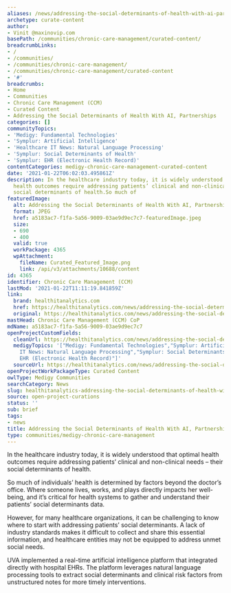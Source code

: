 ```yaml
---
aliases: /news/addressing-the-social-determinants-of-health-with-ai-partnerships
archetype: curate-content
author:
- Vinit @maxinovip.com
basePath: /communities/chronic-care-management/curated-content/
breadcrumbLinks:
- /
- /communities/
- /communities/chronic-care-management/
- /communities/chronic-care-management/curated-content
- '#'
breadcrumbs:
- Home
- Communities
- Chronic Care Management (CCM)
- Curated Content
- Addressing the Social Determinants of Health With AI, Partnerships
categories: []
communityTopics:
- 'Medigy: Fundamental Technologies'
- 'Symplur: Artificial Intelligence'
- 'Healthcare IT News: Natural Language Processing'
- 'Symplur: Social Determinants of Health'
- 'Symplur: EHR (Electronic Health Record)'
contentCategories: medigy-chronic-care-management-curated-content
date: '2021-01-22T06:02:03.495861Z'
description: In the healthcare industry today, it is widely understood that optimal
  health outcomes require addressing patients’ clinical and non-clinical needs – their
  social determinants of health.So much of
featuredImage:
  alt: Addressing the Social Determinants of Health With AI, Partnerships
  format: JPEG
  href: a5183ac7-f1fa-5a56-9009-03ae9d9ec7c7-featuredImage.jpeg
  size:
  - 690
  - 400
  valid: true
  workPackage: 4365
  wpAttachment:
    fileName: Curated_Featured_Image.png
    link: /api/v3/attachments/10688/content
id: 4365
identifier: Chronic Care Management (CCM)
lastMod: '2021-01-22T11:11:19.841859Z'
link:
  brand: healthitanalytics.com
  href: https://healthitanalytics.com/news/addressing-the-social-determinants-of-health-with-ai-partnerships
  original: https://healthitanalytics.com/news/addressing-the-social-determinants-of-health-with-ai-partnerships
mastHead: Chronic Care Management (CCM) CoP
mdName: a5183ac7-f1fa-5a56-9009-03ae9d9ec7c7
openProjectCustomFields:
  cleanUrl: https://healthitanalytics.com/news/addressing-the-social-determinants-of-health-with-ai-partnerships
  medigyTopics: '["Medigy: Fundamental Technologies","Symplur: Artificial Intelligence","Healthcare
    IT News: Natural Language Processing","Symplur: Social Determinants of Health","Symplur:
    EHR (Electronic Health Record)"]'
  sourceUrl: https://healthitanalytics.com/news/addressing-the-social-determinants-of-health-with-ai-partnerships
openProjectWorkPackageType: Curated Content
owlType: Medigy Communities
searchCategory: News
slug: healthitanalytics-addressing-the-social-determinants-of-health-with-ai-partnerships
source: open-project-curations
status: ''
sub: brief
tags:
- news
title: Addressing the Social Determinants of Health With AI, Partnerships
type: communities/medigy-chronic-care-management
---
```


<p>In the healthcare industry today, it is widely understood that optimal health outcomes require addressing patients’ clinical and non-clinical needs – their social determinants of health.</p><p>So much of individuals’ health is determined by factors beyond the doctor’s office. Where someone lives, works, and plays directly impacts her well-being, and it’s critical for health systems to gather and understand their patients’ social determinants data.</p><p>However, for many healthcare organizations, it can be challenging to know where to start with addressing patients’ social determinants. A lack of industry standards makes it difficult to collect and share this essential information, and healthcare entities may not be equipped to address unmet social needs.</p><p>UVA implemented a real-time artificial intelligence platform that integrated directly with hospital EHRs. The platform leverages natural language processing tools to extract social determinants and clinical risk factors from unstructured notes for more timely interventions.</p>